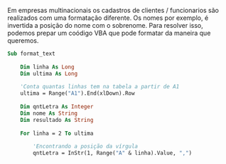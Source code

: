 Em empresas multinacionais os cadastros de clientes / funcionarios são realizados com uma formatação diferente. Os nomes por exemplo, é invertida a posição do nome com o sobrenome. Para resolver isso, podemos prepar um coódigo VBA que pode formatar da maneira que queremos.

```vb
Sub format_text
	
	Dim linha As Long
	Dim ultima As Long
	
	'Conta quantas linhas tem na tabela a partir de A1
	ultima = Range("A1").End(xlDown).Row
	
	Dim qntLetra As Integer
	Dim nome As String
	Dim resultado As String
	
	For linha = 2 To ultima
		
		'Encontrando a posição da vírgula
		qntLetra = InStr(1, Range("A" & linha).Value, ",")
```